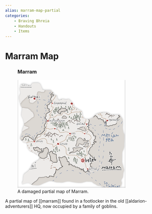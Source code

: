 ```yaml
---
alias: marram-map-partial
categories:
    - Braving Bhreia
    - Handouts
    - Items
---
```

# Marram Map

<figure class="infobox right">
  <h3>Marram</h3>
  <a href="/assets/images/marram-map-partial-full.png">
    <img src="/assets/images/marram-map-partial-tiny.png" />
  </a>
  <figcaption>
    A damaged partial map of Marram.
  </figcaption>
</figure>

A partial map of [[marram]] found in a footlocker in the old [[aldarion-adventurers]] HQ, now occupied by a family of goblins.
